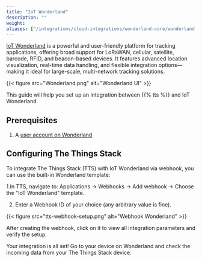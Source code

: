 ```yaml
---
title: "IoT Wonderland"
description: ""
weight: 
aliases: ["/integrations/cloud-integrations/wonderland-core/wonderland-setup", "/integrations/cloud-integrations/wonderland-core/tts-setup", "/integrations/cloud-integrations/wonderland-core"]
---
```


[IoT Wonderland](https://iotwonderland.com/) is a powerful and user-friendly platform for tracking applications, offering broad support for LoRaWAN, cellular, satellite, barcode, RFID, and beacon-based devices. It features advanced location visualization, real-time data handling, and flexible integration options—making it ideal for large-scale, multi-network tracking solutions.

{{< figure src="Wonderland.png" alt="Wonderland UI" >}}

<!--more-->

This guide will help you set up an integration between {{% tts %}} and IoT Wonderland.

## Prerequisites

1. A [user account on Wonderland](https://www.lorawonderland.com/master/public/ui/login.php)

## Configuring The Things Stack

To integrate The Things Stack (TTS) with IoT Wonderland via webhook, you can use the built-in Wonderland template:

1.In TTS, navigate to: Applications → Webhooks → Add webhook → Choose the "IoT Wonderland" template.

2. Enter a Webhook ID of your choice (any arbitrary value is fine).

{{< figure src="tts-webhook-setup.png" alt="Webhook Wonderland" >}}

After creating the webhook, click on it to view all integration parameters and verify the setup.

Your integration is all set! Go to your device on Wonderland and check the incoming data from your The Things Stack device. 
